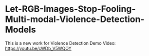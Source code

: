 # Let-RGB-Images-Stop-Fooling-Multi-modal-Violence-Detection-Models

This is a new work for Violence Detection 
Demo Video: https://youtu.be/cWDb_V5WQOY

